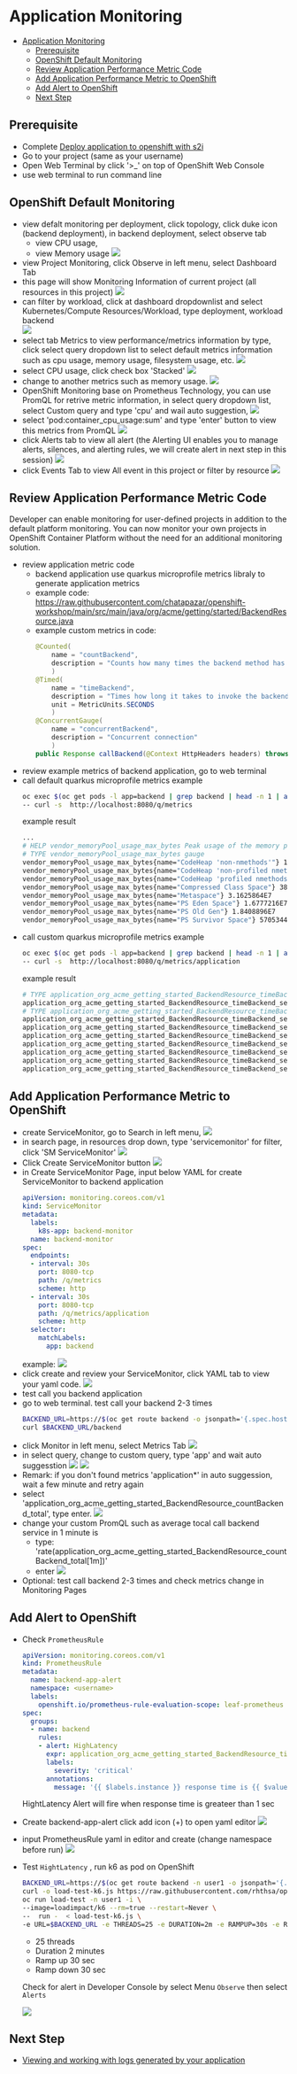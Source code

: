 # Application Monitoring
<!-- TOC -->

- [Application Monitoring](#application-monitoring)
  - [Prerequisite](#prerequisite)
  - [OpenShift Default Monitoring](#openshift-default-monitoring)
  - [Review Application Performance Metric Code](#review-application-performance-metric-code)
  - [Add Application Performance Metric to OpenShift](#add-application-performance-metric-to-openshift)
  - [Add Alert to OpenShift](#add-alert-to-openshift)
  - [Next Step](#next-step)

<!-- /TOC -->
## Prerequisite
- Complete [Deploy application to openshift with s2i](deploywiths2i.md)
- Go to your project (same as your username)
- Open Web Terminal by click '>_' on top of OpenShift Web Console
- use web terminal to run command line

## OpenShift Default Monitoring
- view defalt monitoring per deployment, click topology, click duke icon (backend deployment), in backend deployment, select observe tab
  - view CPU usage,
  - view Memory usage
  ![](images/mon_1.png)
- view Project Monitoring, click Observe in left menu, select Dashboard Tab
- this page will show Monitoring Information of current project (all resources in this project)
  ![](images/mon_2.png)
- can filter by workload, click at dashboard dropdownlist and select Kubernetes/Compute Resources/Workload, type deployment, workload backend  
  ![](images/mon_3.png)
- select tab Metrics to view performance/metrics information by type, click select query dropdown list to select default metrics information such as cpu usage, memory usage, filesystem usage, etc. 
  ![](images/mon_4.png)
- select CPU usage, click check box 'Stacked'
  ![](images/mon_6.png)  
- change to another metrics such as memory usage.
  ![](images/mon_7.png) 
- OpenShift Monitoring base on Prometheus Technology, you can use PromQL for retrive metric information, in select query dropdown list, select Custom query and type 'cpu' and wail auto suggestion, 
  ![](images/mon_8.png) 
- select 'pod:container_cpu_usage:sum' and type 'enter' button to view this metrics from PromQL
  ![](images/mon_9.png) 
- click Alerts tab to view all alert (the Alerting UI enables you to manage alerts, silences, and alerting rules, we will create alert in next step in this session)
  ![](images/mon_21.png)
- click Events Tab to view All event in this project or filter by resource
  ![](images/mon_10.png) 

## Review Application Performance Metric Code
Developer can enable monitoring for user-defined projects in addition to the default platform monitoring. You can now monitor your own projects in OpenShift Container Platform without the need for an additional monitoring solution. 
- review application metric code
  - backend application use quarkus microprofile metrics libraly to generate application metrics
  - example code: https://raw.githubusercontent.com/chatapazar/openshift-workshop/main/src/main/java/org/acme/getting/started/BackendResource.java
  - example custom metrics in code:
    ```java
    @Counted(
        name = "countBackend", 
        description = "Counts how many times the backend method has been invoked"
        )
    @Timed(
        name = "timeBackend", 
        description = "Times how long it takes to invoke the backend method in second", 
        unit = MetricUnits.SECONDS
        )
    @ConcurrentGauge(
        name = "concurrentBackend",
        description = "Concurrent connection"
        )
    public Response callBackend(@Context HttpHeaders headers) throws IOException {
    ```
- review example metrics of backend application, go to web terminal
- call default quarkus microprofile metrics example
  ```bash
  oc exec $(oc get pods -l app=backend | grep backend | head -n 1 | awk '{print $1}') \
  -- curl -s  http://localhost:8080/q/metrics
  ```
  example result
  ```bash
  ...
  # HELP vendor_memoryPool_usage_max_bytes Peak usage of the memory pool denoted by the 'name' tag
  # TYPE vendor_memoryPool_usage_max_bytes gauge
  vendor_memoryPool_usage_max_bytes{name="CodeHeap 'non-nmethods'"} 1352064.0
  vendor_memoryPool_usage_max_bytes{name="CodeHeap 'non-profiled nmethods'"} 1018240.0
  vendor_memoryPool_usage_max_bytes{name="CodeHeap 'profiled nmethods'"} 5218944.0
  vendor_memoryPool_usage_max_bytes{name="Compressed Class Space"} 3856880.0
  vendor_memoryPool_usage_max_bytes{name="Metaspace"} 3.1625864E7
  vendor_memoryPool_usage_max_bytes{name="PS Eden Space"} 1.6777216E7
  vendor_memoryPool_usage_max_bytes{name="PS Old Gen"} 1.8408896E7
  vendor_memoryPool_usage_max_bytes{name="PS Survivor Space"} 5705344.0
  ```
- call custom quarkus microprofile metrics example
  ```bash
  oc exec $(oc get pods -l app=backend | grep backend | head -n 1 | awk '{print $1}') \
  -- curl -s  http://localhost:8080/q/metrics/application
  ```
  example result
  ```bash
  # TYPE application_org_acme_getting_started_BackendResource_timeBackend_seconds summary
  application_org_acme_getting_started_BackendResource_timeBackend_seconds_count 1.0
  # TYPE application_org_acme_getting_started_BackendResource_timeBackend_seconds_sum gauge
  application_org_acme_getting_started_BackendResource_timeBackend_seconds_sum 2.503457774
  application_org_acme_getting_started_BackendResource_timeBackend_seconds{quantile="0.5"} 2.503457774
  application_org_acme_getting_started_BackendResource_timeBackend_seconds{quantile="0.75"} 2.503457774
  application_org_acme_getting_started_BackendResource_timeBackend_seconds{quantile="0.95"} 2.503457774
  application_org_acme_getting_started_BackendResource_timeBackend_seconds{quantile="0.98"} 2.503457774
  application_org_acme_getting_started_BackendResource_timeBackend_seconds{quantile="0.99"} 2.503457774
  application_org_acme_getting_started_BackendResource_timeBackend_seconds{quantile="0.999"} 2.503457774
  ```

## Add Application Performance Metric to OpenShift
- create ServiceMonitor, go to Search in left menu, 
  ![](images/mon_11.png) 
- in search page, in resources drop down, type 'servicemonitor' for filter, click 'SM ServiceMonitor'
  ![](images/mon_12.png) 
- Click Create ServiceMonitor button
  ![](images/mon_13.png) 
- in Create ServiceMonitor Page, input below YAML for create ServiceMonitor to backend application
  ```yaml
  apiVersion: monitoring.coreos.com/v1
  kind: ServiceMonitor
  metadata:
    labels:
      k8s-app: backend-monitor
    name: backend-monitor
  spec:
    endpoints:
    - interval: 30s
      port: 8080-tcp
      path: /q/metrics
      scheme: http
    - interval: 30s
      port: 8080-tcp
      path: /q/metrics/application
      scheme: http
    selector:
      matchLabels:
        app: backend  
  ```
  example: 
  ![](images/mon_14.png)  
- click create and review your ServiceMonitor, click YAML tab to view your yaml code. 
  ![](images/mon_15.png) 
- test call you backend application
- go to web terminal. test call your backend 2-3 times
  ```bash
  BACKEND_URL=https://$(oc get route backend -o jsonpath='{.spec.host}')
  curl $BACKEND_URL/backend
  ```
- click Monitor in left menu, select Metrics Tab
  ![](images/mon_16.png)         
- in select query, change to custom query, type 'app' and wait auto suggesstion
  ![](images/mon_17.png) 
  ![](images/mon_18.png)
- Remark: if you don't found metrics 'application*' in auto suggession, wait a few minute and retry again
- select 'application_org_acme_getting_started_BackendResource_countBackend_total', type enter.
  ![](images/mon_19.png) 
- change your custom PromQL such as average tocal call backend service in 1 minute is   
  - type: 'rate(application_org_acme_getting_started_BackendResource_countBackend_total[1m])'
  - enter
  ![](images/mon_20.png) 
- Optional: test call backend 2-3 times and check metrics change in Monitoring Pages


## Add Alert to OpenShift
- Check `PrometheusRule` 
 
  ```yaml
  apiVersion: monitoring.coreos.com/v1
  kind: PrometheusRule
  metadata:
    name: backend-app-alert
    namespace: <username>
    labels:
      openshift.io/prometheus-rule-evaluation-scope: leaf-prometheus
  spec:
    groups:
    - name: backend
      rules:
      - alert: HighLatency
        expr: application_org_acme_getting_started_BackendResource_timeBackend_max_seconds>1
        labels:
          severity: 'critical'
        annotations:
          message: '{{ $labels.instance }} response time is {{ $value }} sec'
  ```

  HightLatency Alert will fire when response time is greateer than 1 sec  


- Create backend-app-alert
  click add icon (+) to open yaml editor
  ![](images/alert_1.png) 
  
- input PrometheusRule yaml in editor and create (change namespace before run)
  ![](images/alert_2.png)
  
  
- Test `HightLatency` , run k6 as pod on OpenShift
  
  ```bash
  BACKEND_URL=https://$(oc get route backend -n user1 -o jsonpath='{.spec.host}')/backend
  curl -o load-test-k6.js https://raw.githubusercontent.com/rhthsa/openshift-demo/main/manifests/load-test-k6.js
  oc run load-test -n user1 -i \
  --image=loadimpact/k6 --rm=true --restart=Never \
  --  run -  < load-test-k6.js \
  -e URL=$BACKEND_URL -e THREADS=25 -e DURATION=2m -e RAMPUP=30s -e RAMPDOWN=30s
  ```
  
  - 25 threads
  - Duration 2 minutes
  - Ramp up 30 sec
  - Ramp down 30 sec
  
  

  Check for alert in Developer Console by select Menu `Observe` then select `Alerts`

  ![](images/alert_3.png)



## Next Step
- [Viewing and working with logs generated by your application](logging.md)





